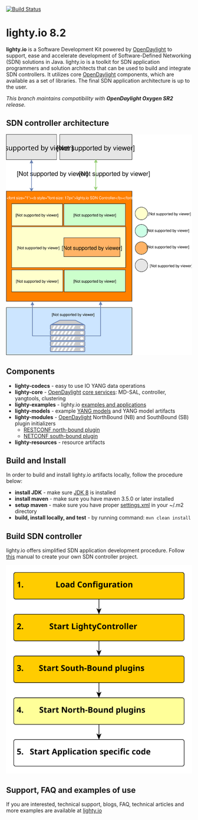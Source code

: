 [![Build Status](https://travis-ci.org/PantheonTechnologies/lighty-core.svg?branch=8.2.0)](https://travis-ci.org/PantheonTechnologies/lighty-core)

# lighty.io 8.2
__lighty.io__ is a Software Development Kit powered by [OpenDaylight](https://www.opendaylight.org/) to support, ease and accelerate development of
Software-Defined Networking (SDN) solutions in Java.
lighty.io is a toolkit for SDN application programmers and solution architects that can be used to build and integrate SDN controllers.
It utilizes core [OpenDaylight](https://www.opendaylight.org/) components, which are available as a set of libraries.
The final SDN application architecture is up to the user.

_This branch maintains compatibility with __OpenDaylight Oxygen SR2__ release._

## SDN controller architecture
![architecture](docs/lighty.io-controller-architecture.svg)

## Components
* __lighty-codecs__ - easy to use IO YANG data operations
* __lighty-core__ - [OpenDaylight](https://www.opendaylight.org/) [core services](lighty-core/lighty-controller/README.md): MD-SAL, controller, yangtools, clustering
* __lighty-examples__ - lighty.io [examples and applications](lighty-examples/controllers/README.md)
* __lighty-models__ - example [YANG models](lighty-models/README.md) and YANG model artifacts
* __lighty-modules__ - [OpenDaylight](https://www.opendaylight.org/) NorthBound (NB) and SouthBound (SB) plugin initializers
  - [RESTCONF north-bound plugin](lighty-modules/northbound-modules/lighty-restconf-nb-community)
  - [NETCONF south-bound plugin](lighty-modules/southbound-modules/lighty-netconf-sb) 
* __lighty-resources__ - resource artifacts

## Build and Install
In order to build and install lighty.io artifacts locally, follow the procedure below:
* __install JDK__ - make sure [JDK 8](http://openjdk.java.net/install/) is installed
* __install maven__ - make sure you have maven 3.5.0 or later installed
* __setup maven__ - make sure you have proper [settings.xml](https://github.com/opendaylight/odlparent/blob/master/settings.xml) in your ~/.m2 directory
* __build, install locally, and test__ - by running command: ``mvn clean install``

## Build SDN controller
lighty.io offers simplified SDN application development procedure. Follow [this](lighty-examples/controllers/README.md) manual to create your own SDN controller project.

![controller startup sequence](docs/lighty.io-controller-startup-sequence.svg)

## Support, FAQ and examples of use
If you are interested, technical support, blogs, FAQ, technical articles and more examples are available at 
[lighty.io](https://lighty.io/)  
